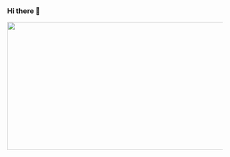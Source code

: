 ### Hi there 👋

<div align="center">
  <img src="(https://media.giphy.com/media/dWesBcTLavkZuG35MI/giphy.gif](https://www.pluralsight.com/)" width="600" height="300"/>
</div>

<!--
**Eliswer/Eliswer** is a ✨ _special_ ✨ repository because its `README.md` (this file) appears on your GitHub profile.

Here are some ideas to get you started:

- 🔭 I’m currently working on ...
- 🌱 I’m currently learning ...
- 👯 I’m looking to collaborate on ...
- 🤔 I’m looking for help with ...
- 💬 Ask me about ...
- 📫 How to reach me: ...
- 😄 Pronouns: ...
- ⚡ Fun fact: ...
-->

